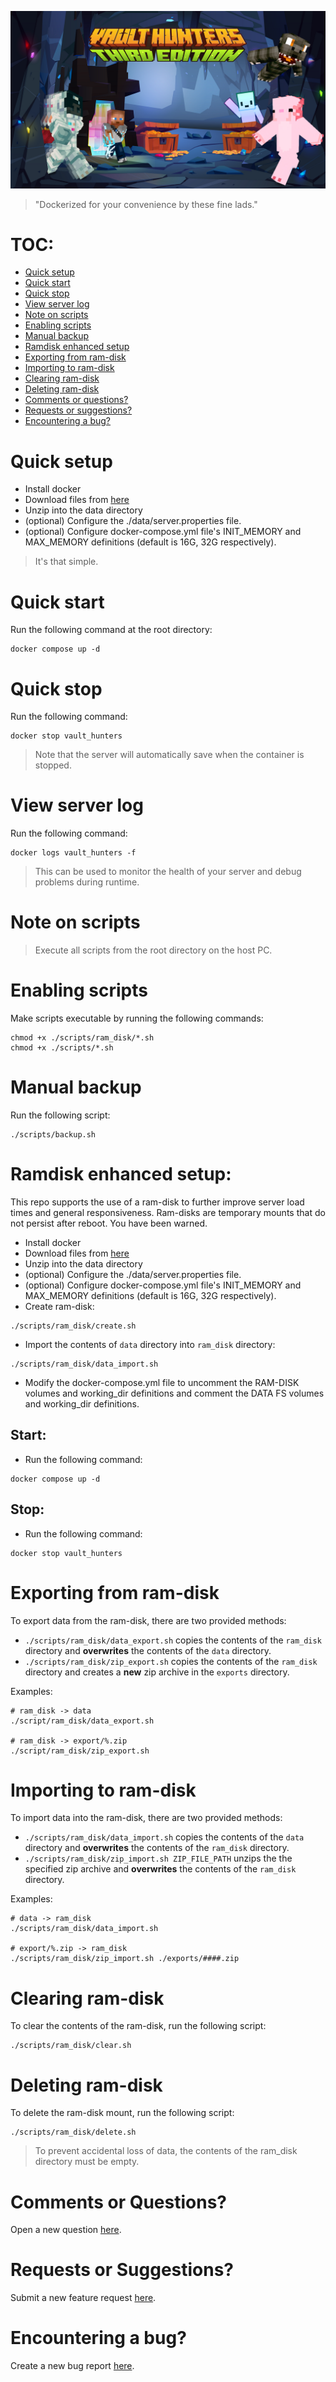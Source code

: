 ![splash](docs/splash.png)

> "Dockerized for your convenience by these fine lads."

# TOC:

- [Quick setup](#quick-setup)
- [Quick start](#quick-start)
- [Quick stop](#quick-stop)
- [View server log](#view-server-log)
- [Note on scripts](#note-on-scripts)
- [Enabling scripts](#enabling-scripts)
- [Manual backup](#manual-backup)
- [Ramdisk enhanced setup](#ramdisk-enhanced-setup)
- [Exporting from ram-disk](#exporting-from-ram-disk)
- [Importing to ram-disk](#importing-to-ram-disk)
- [Clearing ram-disk](#clearing-ram-disk)
- [Deleting ram-disk](#deleting-ram-disk)
- [Comments or questions?](#comments-or-questions)
- [Requests or suggestions?](#requests-or-suggestions)
- [Encountering a bug?](#encountering-a-bug)

# Quick setup

- Install docker
- Download files from [here](https://www.curseforge.com/minecraft/modpacks/vault-hunters-1-18-2/files/4516817)
- Unzip into the data directory
- (optional) Configure the ./data/server.properties file.
- (optional) Configure docker-compose.yml file's INIT_MEMORY and MAX_MEMORY definitions (default is 16G, 32G respectively).

> It's that simple.

# Quick start

Run the following command at the root directory:

```
docker compose up -d
```

# Quick stop

Run the following command:

```
docker stop vault_hunters
```

> Note that the server will automatically save when the container is stopped.

# View server log

Run the following command:

```
docker logs vault_hunters -f
```

> This can be used to monitor the health of your server and debug problems during runtime.

# Note on scripts

> Execute all scripts from the root directory on the host PC.

# Enabling scripts

Make scripts executable by running the following commands:

```
chmod +x ./scripts/ram_disk/*.sh
chmod +x ./scripts/*.sh
```

# Manual backup

Run the following script:

```
./scripts/backup.sh
```

# Ramdisk enhanced setup:

This repo supports the use of a ram-disk to further improve server load times and general responsiveness. Ram-disks are temporary mounts that do not persist after reboot. You have been warned.

- Install docker
- Download files from [here](https://www.curseforge.com/minecraft/modpacks/vault-hunters-1-18-2/files/4516817)
- Unzip into the data directory
- (optional) Configure the ./data/server.properties file.
- (optional) Configure docker-compose.yml file's INIT_MEMORY and MAX_MEMORY definitions (default is 16G, 32G respectively).
- Create ram-disk:

```
./scripts/ram_disk/create.sh
```

- Import the contents of `data` directory into `ram_disk` directory:

```
./scripts/ram_disk/data_import.sh
```

- Modify the docker-compose.yml file to uncomment the RAM-DISK volumes and working_dir definitions and comment the DATA FS volumes and working_dir definitions.

## Start:

- Run the following command:

```
docker compose up -d
```

## Stop:

- Run the following command:

```
docker stop vault_hunters
```

# Exporting from ram-disk

To export data from the ram-disk, there are two provided methods:

- `./scripts/ram_disk/data_export.sh` copies the contents of the `ram_disk` directory and **overwrites** the contents of the `data` directory.
- `./scripts/ram_disk/zip_export.sh` copies the contents of the `ram_disk` directory and creates a **new** zip archive in the `exports` directory.

Examples:

```
# ram_disk -> data
./script/ram_disk/data_export.sh

# ram_disk -> export/%.zip
./script/ram_disk/zip_export.sh
```

# Importing to ram-disk

To import data into the ram-disk, there are two provided methods:

- `./scripts/ram_disk/data_import.sh` copies the contents of the `data` directory and **overwrites** the contents of the `ram_disk` directory.
- `./scripts/ram_disk/zip_import.sh ZIP_FILE_PATH` unzips the the specified zip archive and **overwrites** the contents of the  `ram_disk` directory.

Examples:

```
# data -> ram_disk
./scripts/ram_disk/data_import.sh

# export/%.zip -> ram_disk
./scripts/ram_disk/zip_import.sh ./exports/####.zip
```

# Clearing ram-disk

To clear the contents of the ram-disk, run the following script:

```
./scripts/ram_disk/clear.sh
```

# Deleting ram-disk

To delete the ram-disk mount, run the following script:

```
./scripts/ram_disk/delete.sh
```

> To prevent accidental loss of data, the contents of the ram_disk directory must be empty.

# Comments or Questions?

Open a new question [here](https://github.com/ramity/vault-hunters-3/issues/new?assignees=ramity&labels=question).

# Requests or Suggestions?

Submit a new feature request [here](https://github.com/ramity/vault-hunters-3/issues/new?assignees=ramity&labels=enhancement).

# Encountering a bug?

Create a new bug report [here](https://github.com/ramity/vault-hunters-3/issues/new?assignees=ramity&labels=bug).